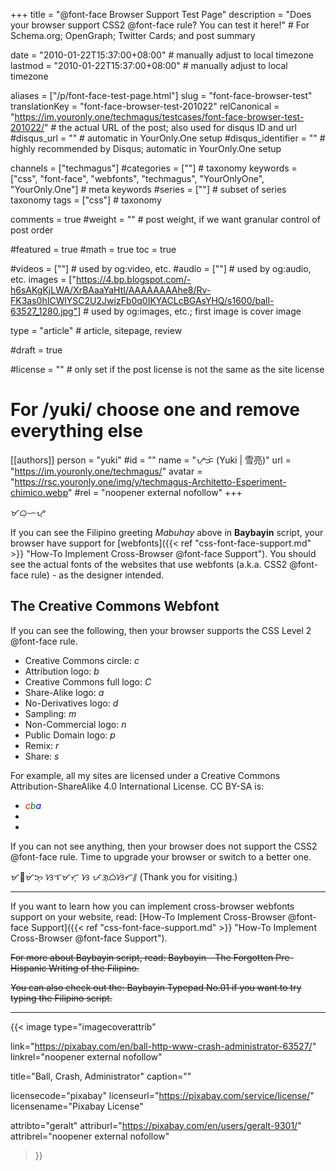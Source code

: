 +++
title = "@font-face Browser Support Test Page"
description = "Does your browser support CSS2 @font-face rule? You can test it here!"                                                    # For Schema.org; OpenGraph; Twitter Cards; and post summary

date = "2010-01-22T15:37:00+08:00"                                        # manually adjust to local timezone
lastmod = "2010-01-22T15:37:00+08:00"                                        # manually adjust to local timezone

aliases = ["/p/font-face-test-page.html"]
slug = "font-face-browser-test"
translationKey = "font-face-browser-test-201022"
relCanonical = "https://im.youronly.one/techmagus/testcases/font-face-browser-test-201022/"                                                   # the actual URL of the post; also used for disqus ID and url
#disqus_url = ""                                                    # automatic in YourOnly.One setup
#disqus_identifier = ""                                             # highly recommended by Disqus; automatic in YourOnly.One setup

channels = ["techmagus"]
#categories = [""]                                                   # taxonomy
keywords = ["css", "font-face", "webfonts", "techmagus", "YourOnlyOne", "YourOnly.One"]                                                     # meta keywords
#series = [""]                                                       # subset of series taxonomy
tags = ["css"]                                                         # taxonomy

comments = true
#weight = ""                                                        # post weight, if we want granular control of post order

#featured = true
#math = true
toc = true

#videos = [""]                                                       # used by og:video, etc.
#audio = [""]                                                        # used by og:audio, etc.
images = ["https://4.bp.blogspot.com/-h6sAKgKjLWA/XrBAaaYaHtI/AAAAAAAAhe8/Rv-FK3as0hICWlYSC2U2JwizFb0q0IKYACLcBGAsYHQ/s1600/ball-63527_1280.jpg"]                                                       # used by og:images, etc.; first image is cover image

type = "article"                                                           # article, sitepage, review

#draft = true

#license = ""                                                       # only set if the post license is not the same as the site license

# For /yuki/ choose one and remove everything else
[[authors]]
  person = "yuki"
  #id = ""
  name = "ᜌᜓᜃᜒ (Yuki | 雪亮)"
  url = "https://im.youronly.one/techmagus/"
  avatar = "https://rsc.youronly.one/img/y/techmagus-Architetto-Esperiment-chimico.webp"
  #rel = "noopener external nofollow"
+++

<span lang="fil-Tglg">ᜋᜊᜓᜑᜌ᜔</span>

If you can see the Filipino greeting *<span lang="fil">Mabuhay</span>* above in **Baybayin** script, your browser have support for [webfonts]({{< ref "css-font-face-support.md" >}} "How-To Implement Cross-Browser @font-face Support"). You should see the actual fonts of the websites that use webfonts (a.k.a. CSS2 @font-face rule) - as the designer intended.

<!--more-->

## The Creative Commons Webfont

If you can see the following, then your browser supports the CSS Level 2 @font-face rule.

- Creative Commons circle: <i class="cc">c</i>
- Attribution logo: <i class="cc">b</i>
- Creative Commons full logo: <i class="cc">C</i>
- Share-Alike logo: <i class="cc">a</i>
- No-Derivatives logo: <i class="cc">d</i>
- Sampling: <i class="cc">m</i>
- Non-Commercial logo: <i class="cc">n</i>
- Public Domain logo: <i class="cc">p</i>
- Remix: <i class="cc">r</i>
- Share: <i class="cc">s</i>

For example, all my sites are licensed under a Creative Commons Attribution-ShareAlike 4.0 International License. CC BY-SA is:

- <i class="cc" style="color: red;" title="CC BY-SA">c</i><i class="cc" style="color: green;" title="CC BY-SA">b</i><i class="cc" style="color: blue;" title="CC BY-SA">a</i>
- <i class="cc cc-by-sa" style="color: blue" title="CC BY-SA"></i>
- <i class="cc cc-THREE" style="color: red" title="CC BY-SA"></i>

If you can not see anything, then your browser does not support the CSS2 @font-face rule. Time to upgrade your browser or switch to a better one.

<span lang="fil-Tglg">ᜋᜍᜋᜒᜅ᜔ ᜐᜎᜋᜆ᜔ ᜐ ᜉᜄ᜔ᜊᜒᜐᜒᜆ᜶</span> (Thank you for visiting.)

---

If you want to learn how you can implement cross-browser webfonts support on your website, read: [How-To Implement Cross-Browser @font-face Support]({{< ref "css-font-face-support.md" >}} "How-To Implement Cross-Browser @font-face Support").

<del datetime="2021-10-11T18:20:00+08:00">For more about Baybayin script, read: Baybayin - The Forgotten Pre-Hispanic Writing of the Filipino.</del>

<del datetime="2021-10-11T18:20:00+08:00">You can also check out the: Baybayin Typepad No.01 if you want to try typing the Filipino script.</del>

---

{{< image
  type="imagecoverattrib"

  link="https://pixabay.com/en/ball-http-www-crash-administrator-63527/"
  linkrel="noopener external nofollow"

  title="Ball, Crash, Administrator"
  caption=""

  licensecode="pixabay"
  licenseurl="https://pixabay.com/service/license/"
  licensename="Pixabay License"

  attribto="geralt"
  attriburl="https://pixabay.com/en/users/geralt-9301/"
  attribrel="noopener external nofollow"
>}}
